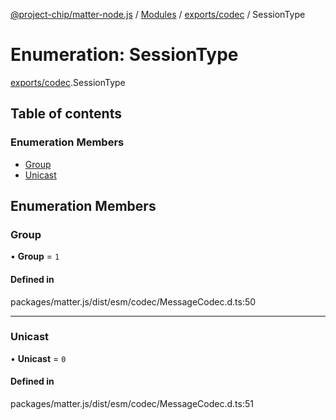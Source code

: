 [@project-chip/matter-node.js](../README.md) / [Modules](../modules.md) / [exports/codec](../modules/exports_codec.md) / SessionType

# Enumeration: SessionType

[exports/codec](../modules/exports_codec.md).SessionType

## Table of contents

### Enumeration Members

- [Group](exports_codec.SessionType.md#group)
- [Unicast](exports_codec.SessionType.md#unicast)

## Enumeration Members

### Group

• **Group** = ``1``

#### Defined in

packages/matter.js/dist/esm/codec/MessageCodec.d.ts:50

___

### Unicast

• **Unicast** = ``0``

#### Defined in

packages/matter.js/dist/esm/codec/MessageCodec.d.ts:51
